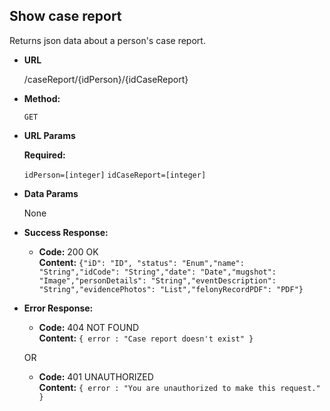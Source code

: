 **Show case report**
----
  Returns json data about a person's case report.

* **URL**

  /caseReport/{idPerson}/{idCaseReport}

* **Method:**

  `GET`
  
*  **URL Params**

   **Required:**
 
   `idPerson=[integer]`
   `idCaseReport=[integer]`

* **Data Params**

  None

* **Success Response:**

  * **Code:** 200 OK<br />
    **Content:** `{"iD": "ID", "status": "Enum","name": "String","idCode": "String","date": "Date","mugshot": "Image","personDetails": "String","eventDescription": "String","evidencePhotos": "List","felonyRecordPDF": "PDF"}`
 
* **Error Response:**

  * **Code:** 404 NOT FOUND <br />
    **Content:** `{ error : "Case report doesn't exist" }`

  OR

  * **Code:** 401 UNAUTHORIZED <br />
    **Content:** `{ error : "You are unauthorized to make this request." }`

